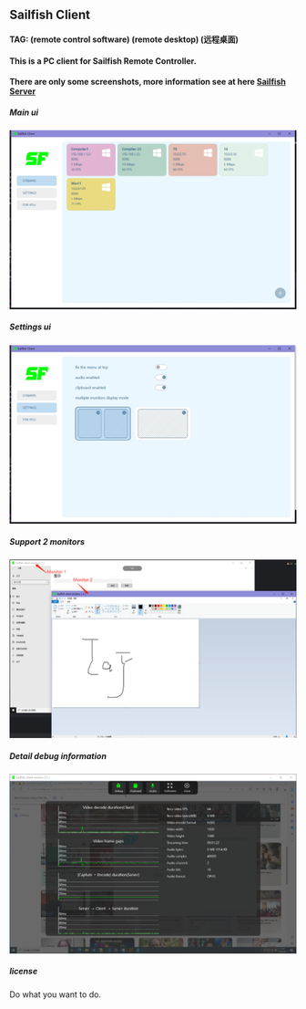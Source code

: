 ## Sailfish Client
#### TAG: (remote control software) (remote desktop) (远程桌面)
#### This is a PC client for Sailfish Remote Controller. 
#### There are only some screenshots, more information see at here [Sailfish Server](https://github.com/RGAA-Software/sailfish_server)

##### Main ui
![](images/client_main.png)

##### Settings ui
![](images/client_settings.png)

##### Support 2 monitors 
![](images/client_2_separated.png)

##### Detail debug information
![](images/client_debug.png)

##### license 
Do what you want to do.
